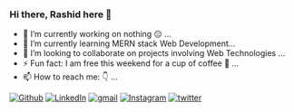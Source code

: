 ### Hi there, Rashid here 👋

- 🔭 I’m currently working on nothing 😑 ...
- 🌱 I’m currently learning MERN stack Web Development...
- 👯 I’m looking to collaborate on projects involving Web Technologies ...
- ⚡ Fun fact: I am free this weekend for a cup of coffee 🥰 ...
- 📫 How to reach me: 👇 ...


<p>
<a href="https://github.com/m3rashid"><img alt="Github" src="https://img.shields.io/twitter/follow/m3_rashid?label=%40m3rashid&logo=github&style=social"></a>
<a href="https://www.linkedin.com/in/md-rashid-hussain-3351371bb/"><img alt="LinkedIn" src="https://img.shields.io/twitter/follow/m3_rashid?label=MD%20Rashid%20Hussain&logo=linkedin&style=social"></a>
<a href="mailto:mdrashid.hussain.786.01@gmail.com"><img alt="gmail" src="https://img.shields.io/twitter/follow/m3_rashid?label=MD%20Rashid%20Hussain&logo=gmail&style=social"></a>
<a href="https://www.instagram.com/m3_rashid/"><img alt="Instagram" src="https://img.shields.io/twitter/follow/m3_rashid?label=%40m3_rashid&logo=instagram&style=social"></a>
<a href="https://twitter.com/m3_rashid"><img alt="twitter" src="https://img.shields.io/twitter/follow/m3_rashid?label=%40m3_rashid&style=social"></a>

</p>

